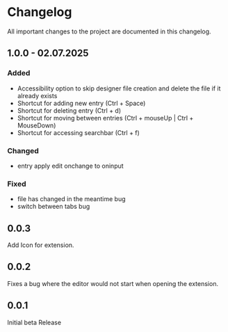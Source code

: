 # Changelog

All important changes to the project are documented in this changelog.  

## 1.0.0 - 02.07.2025

### Added
- Accessibility option to skip designer file creation and delete the file if it already exists
- Shortcut for adding new entry (Ctrl + Space)
- Shortcut for deleting entry (Ctrl + d)
- Shortcut for moving between entries (Ctrl + mouseUp | Ctrl + MouseDown)
- Shortcut for accessing searchbar (Ctrl + f)

### Changed
- entry apply edit onchange to oninput

### Fixed
- file has changed in the meantime bug
- switch between tabs bug


## 0.0.3

Add Icon for extension.


## 0.0.2

Fixes a bug where the editor would not start when opening the extension.


## 0.0.1

Initial beta Release
